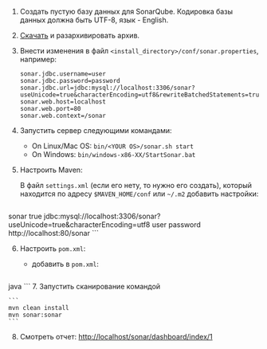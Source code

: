 1. Создать пустую базу данных для SonarQube. Кодировка базы данных должна быть UTF-8, язык - English.
2. [Скачать](http://www.sonarqube.org/downloads/) и разархивировать архив.
3. Внести изменения в файл `<install_directory>/conf/sonar.properties`, например:    
    
    ```
    sonar.jdbc.username=user
    sonar.jdbc.password=password
    sonar.jdbc.url=jdbc:mysql://localhost:3306/sonar?useUnicode=true&characterEncoding=utf8&rewriteBatchedStatements=true&useConfigs=maxPerformance
    sonar.web.host=localhost
    sonar.web.port=80
    sonar.web.context=/sonar
    ```
4. Запустить сервер следующими командами:
    
    * On Linux/Mac OS: `bin/<YOUR OS>/sonar.sh start`    
    * On Windows: `bin/windows-x86-XX/StartSonar.bat`

5. Настроить Maven:

    В файл `settings.xml` (если его нету, то нужно его создать), который находится по адресу `$MAVEN_HOME/conf` или `~/.m2` добавить настройки:
    
    ```
<settings>
    <profiles>
        <profile>
            <id>sonar</id>
            <activation>
                <activeByDefault>true</activeByDefault>
            </activation>
            <properties>
                <sonar.jdbc.url>
                  jdbc:mysql://localhost:3306/sonar?useUnicode=true&amp;characterEncoding=utf8
                </sonar.jdbc.url>
                <sonar.jdbc.username>user</sonar.jdbc.username>
                <sonar.jdbc.password>password</sonar.jdbc.password>
                <sonar.host.url>
                  http://localhost:80/sonar
                </sonar.host.url>
            </properties>
        </profile>
     </profiles>
</settings>
    ```

6. Настроить `pom.xml`:
    
    * добавить в `pom.xml`:
    ```
<properties>
        <sonar.language>java</sonar.language>
    </properties>
    ```
7. Запустить сканирование командой 
    
    ```
    mvn clean install
    mvn sonar:sonar
    ```
8. Смотреть отчет: [http://localhost/sonar/dashboard/index/1](http://localhost/sonar/dashboard/index/1)